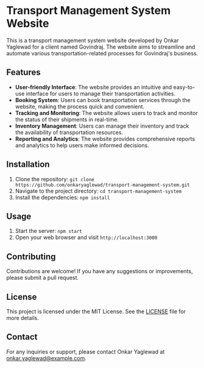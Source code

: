 # Transport Management System Website

This is a transport management system website developed by Onkar Yaglewad for a client named Govindraj. The website aims to streamline and automate various transportation-related processes for Govindraj's business.

## Features

- **User-friendly Interface**: The website provides an intuitive and easy-to-use interface for users to manage their transportation activities.
- **Booking System**: Users can book transportation services through the website, making the process quick and convenient.
- **Tracking and Monitoring**: The website allows users to track and monitor the status of their shipments in real-time.
- **Inventory Management**: Users can manage their inventory and track the availability of transportation resources.
- **Reporting and Analytics**: The website provides comprehensive reports and analytics to help users make informed decisions.

## Installation

1. Clone the repository: `git clone https://github.com/onkaryaglewad/transport-management-system.git`
2. Navigate to the project directory: `cd transport-management-system`
3. Install the dependencies: `npm install`

## Usage

1. Start the server: `npm start`
2. Open your web browser and visit `http://localhost:3000`

## Contributing

Contributions are welcome! If you have any suggestions or improvements, please submit a pull request.

## License

This project is licensed under the MIT License. See the [LICENSE](LICENSE) file for more details.

## Contact

For any inquiries or support, please contact Onkar Yaglewad at onkar.yaglewad@example.com.
